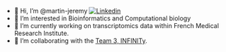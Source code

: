 - 👋 Hi, I’m @martin-jeremy [![Linkedin](https://i.stack.imgur.com/gVE0j.png)](https://www.linkedin.com/in/jeremy-martin-tlse/)
- 👀 I’m interested in Bioinformatics and Computational biology
- 🌱 I’m currently working on transcriptomics data within French Medical Research Institute.
- 💞️ I’m collaborating with the [Team 3, INFINITy](https://www.infinity.inserm.fr/en/research-teams/team-3-n-gaudenzio/).

<!---
martin-jeremy/martin-jeremy is a ✨ special ✨ repository because its `README.md` (this file) appears on your GitHub profile.
You can click the Preview link to take a look at your changes.
--->
